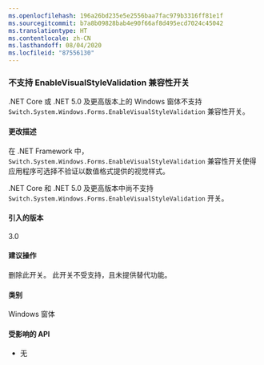 ```yaml
---
ms.openlocfilehash: 196a26bd235e5e2556baa7fac979b3316ff81e1f
ms.sourcegitcommit: b7a8b09828bab4e90f66af8d495ecd7024c45042
ms.translationtype: HT
ms.contentlocale: zh-CN
ms.lasthandoff: 08/04/2020
ms.locfileid: "87556130"
---
```

### <a name="enablevisualstylevalidation-compatibility-switch-not-supported"></a>不支持 EnableVisualStyleValidation 兼容性开关

.NET Core 或 .NET 5.0 及更高版本上的 Windows 窗体不支持 `Switch.System.Windows.Forms.EnableVisualStyleValidation` 兼容性开关。

#### <a name="change-description"></a>更改描述

在 .NET Framework 中，`Switch.System.Windows.Forms.EnableVisualStyleValidation` 兼容性开关使得应用程序可选择不验证以数值格式提供的视觉样式。

.NET Core 和 .NET 5.0 及更高版本中尚不支持 `Switch.System.Windows.Forms.EnableVisualStyleValidation` 开关。

#### <a name="version-introduced"></a>引入的版本

3.0

#### <a name="recommended-action"></a>建议操作

删除此开关。 此开关不受支持，且未提供替代功能。

#### <a name="category"></a>类别

Windows 窗体

#### <a name="affected-apis"></a>受影响的 API

- 无

<!-- 

#### Affected APIs

- Not detectable via API analysis

-->
